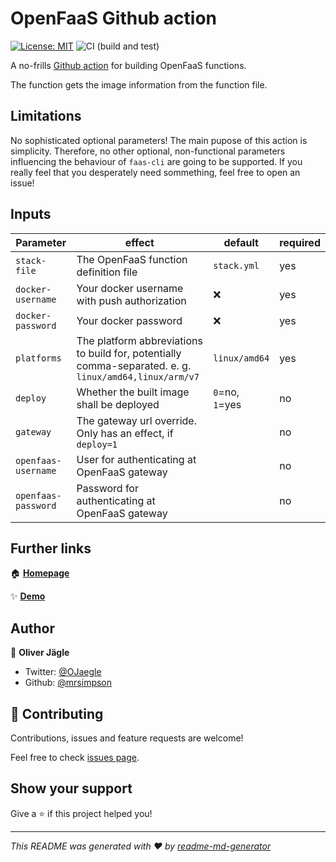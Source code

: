 # OpenFaaS Github action

[![License: MIT](https://img.shields.io/badge/License-MIT-yellow.svg)](https://opensource.org/licenses/MIT) 
![CI (build and test)](https://github.com/mrsimpson/action-openfaas-build/workflows/CI/badge.svg)

 A no-frills [Github action](https://help.github.com/en/actions/getting-started-with-github-actions) for building OpenFaaS functions.

The function gets the image information from the function file.

## Limitations

No sophisticated optional parameters! The main pupose of this action is simplicity.
Therefore, no other optional, non-functional parameters influencing the behaviour of `faas-cli` are going to be supported.
If you really feel that you desperately need sommething, feel free to open an issue!

## Inputs

| Parameter | effect   | default | required |
| ----      |   ----   | ----    | -----    |    
| `stack-file` | The OpenFaaS function definition file | `stack.yml` | yes |
| `docker-username` | Your docker username with push authorization | ❌ | yes |
| `docker-password` | Your docker password | ❌ | yes |
| `platforms` | The platform abbreviations to build for, potentially comma-separated. e. g. `linux/amd64,linux/arm/v7` | `linux/amd64` | yes |
| `deploy` | Whether the built image shall be deployed | `0`=no, `1`=yes | no |
| `gateway` | The gateway url override. Only has an effect, if `deploy=1` |  | no |
| `openfaas-username` | User for authenticating at OpenFaaS gateway |  | no |
| `openfaas-password`| Password for authenticating at OpenFaaS gateway |  | no |

## Further links

🏠 [**Homepage**](https://github.com/mrsimpson/action-openfaas-build)

✨ [**Demo**](https://github.com/open-abap/openfaas-fn-fibonacci/actions)

## Author

👤 **Oliver Jägle**

* Twitter: [@OJaegle](https://twitter.com/OJaegle)
* Github: [@mrsimpson](https://github.com/mrsimpson)

## 🤝 Contributing

Contributions, issues and feature requests are welcome!

Feel free to check [issues page](https://github.com/mrsimpson/action-openfaas-build/issues). 

## Show your support

Give a ⭐️ if this project helped you!


***
_This README was generated with ❤️ by [readme-md-generator](https://github.com/kefranabg/readme-md-generator)_
